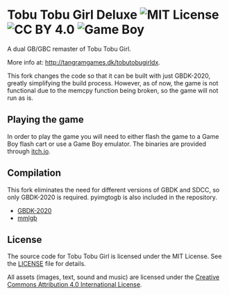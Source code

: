 # Tobu Tobu Girl Deluxe ![MIT License](https://img.shields.io/badge/license-MIT%20License-blue.svg) ![CC BY 4.0](https://img.shields.io/badge/license-CC%20BY%204.0-blue.svg) ![Game Boy](https://img.shields.io/badge/platform-Game%20Boy-blue.svg)

A dual GB/GBC remaster of Tobu Tobu Girl.

More info at: http://tangramgames.dk/tobutobugirldx.

This fork changes the code so that it can be built with just GBDK-2020, greatly simplifying the build process. However, as of now, the game is not functional due to the memcpy function being broken, so the game will not run as is.

## Playing the game

In order to play the game you will need to either flash the game to a Game Boy flash cart or use a Game Boy emulator. The binaries are provided through [itch.io](https://tangramgames.itch.io/tobutobugirldx).

## Compilation
This fork eliminates the need for different versions of GBDK and SDCC, so only GBDK-2020 is required. pyimgtogb is also included in the repository.

* [GBDK-2020](https://github.com/gbdk-2020/gbdk-2020)
* [mmlgb](https://github.com/SimonLarsen/mmlgb)

## License

The source code for Tobu Tobu Girl is licensed under the MIT License. See the [LICENSE](LICENSE) file for details.

All assets (images, text, sound and music) are licensed under the [Creative Commons Attribution 4.0 International License](http://creativecommons.org/licenses/by/4.0/).
